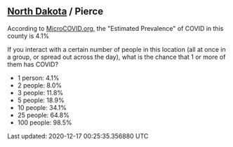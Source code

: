 
## [North Dakota](/united-states/north-dakota) / Pierce

According to [MicroCOVID.org](http://microcovid.org),
the "Estimated Prevalence" of COVID in this county is 4.1%

If you interact with a certain number of people in this location
(all at once in a group, or spread out across the day), what is the chance that
1 or more of them has COVID?

- 1 person: 4.1%
- 2 people: 8.0%
- 3 people: 11.8%
- 5 people: 18.9%
- 10 people: 34.1%
- 25 people: 64.8%
- 100 people: 98.5%

Last updated: 2020-12-17 00:25:35.356880 UTC
